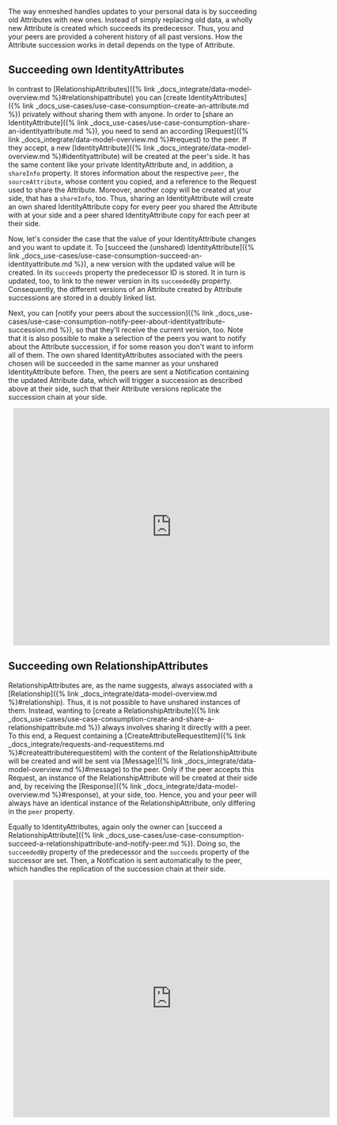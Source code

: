 The way enmeshed handles updates to your personal data is by succeeding old Attributes with new ones.
Instead of simply replacing old data, a wholly new Attribute is created which succeeds its predecessor.
Thus, you and your peers are provided a coherent history of all past versions.
How the Attribute succession works in detail depends on the type of Attribute.

## Succeeding own IdentityAttributes

In contrast to [RelationshipAttributes]({% link _docs_integrate/data-model-overview.md %}#relationshipattribute) you can [create IdentityAttributes]({% link _docs_use-cases/use-case-consumption-create-an-attribute.md %}) privately without sharing them with anyone.
In order to [share an IdentityAttribute]({% link _docs_use-cases/use-case-consumption-share-an-identityattribute.md %}), you need to send an according [Request]({% link _docs_integrate/data-model-overview.md %}#request) to the peer.
If they accept, a new [IdentityAttribute]({% link _docs_integrate/data-model-overview.md %}#identityattribute) will be created at the peer's side.
It has the same content like your private IdentityAttribute and, in addition, a `shareInfo` property.
It stores information about the respective `peer`, the `sourceAttribute`, whose content you copied, and a reference to the Request used to share the Attribute.
Moreover, another copy will be created at your side, that has a `shareInfo`, too.
Thus, sharing an IdentityAttribute will create an own shared IdentityAttribute copy for every peer you shared the Attribute with at your side and a peer shared IdentityAttribute copy for each peer at their side.

Now, let's consider the case that the value of your IdentityAttribute changes and you want to update it.
To [succeed the (unshared) IdentityAttribute]({% link _docs_use-cases/use-case-consumption-succeed-an-identityattribute.md %}), a new version with the updated value will be created.
In its `succeeds` property the predecessor ID is stored.
It in turn is updated, too, to link to the newer version in its `succeededBy` property.
Consequently, the different versions of an Attribute created by Attribute successions are stored in a doubly linked list.

Next, you can [notify your peers about the succession]({% link _docs_use-cases/use-case-consumption-notify-peer-about-identityattribute-succession.md %}), so that they'll receive the current version, too.
Note that it is also possible to make a selection of the peers you want to notify about the Attribute succession, if for some reason you don't want to inform all of them.
The own shared IdentityAttributes associated with the peers chosen will be succeeded in the same manner as your unshared IdentityAttribute before.
Then, the peers are sent a Notification containing the updated Attribute data, which will trigger a succession as described above at their side, such that their Attribute versions replicate the succession chain at your side.

<div style="width: 640px; height: 480px; margin: 10px; position: relative;"><iframe allowfullscreen frameborder="0" style="width:640px; height:480px" src="https://lucid.app/documents/embedded/aef8ef85-ca90-47ae-959b-5bab7af7f43a" id="8.LThfly522r"></iframe></div>

## Succeeding own RelationshipAttributes

RelationshipAttributes are, as the name suggests, always associated with a [Relationship]({% link _docs_integrate/data-model-overview.md %}#relationship).
Thus, it is not possible to have unshared instances of them.
Instead, wanting to [create a RelationshipAttribute]({% link _docs_use-cases/use-case-consumption-create-and-share-a-relationshipattribute.md %}) always involves sharing it directly with a peer.
To this end, a Request containing a [CreateAttributeRequestItem]({% link _docs_integrate/requests-and-requestitems.md %}#createattributerequestitem) with the content of the RelationshipAttribute will be created and will be sent via [Message]({% link _docs_integrate/data-model-overview.md %}#message) to the peer.
Only if the peer accepts this Request, an instance of the RelationshipAttribute will be created at their side and, by receiving the [Response]({% link _docs_integrate/data-model-overview.md %}#response), at your side, too.
Hence, you and your peer will always have an identical instance of the RelationshipAttribute, only differing in the `peer` property.

Equally to IdentityAttributes, again only the owner can [succeed a RelationshipAttribute]({% link _docs_use-cases/use-case-consumption-succeed-a-relationshipattribute-and-notify-peer.md %}).
Doing so, the `succeededBy` property of the predecessor and the `succeeds` property of the successor are set.
Then, a Notification is sent automatically to the peer, which handles the replication of the succession chain at their side.

<div style="width: 640px; height: 480px; margin: 10px; position: relative;"><iframe allowfullscreen frameborder="0" style="width:640px; height:480px" src="https://lucid.app/documents/embedded/142055ea-46a5-4ed0-a1a4-b21dbb7eca55" id="ChNTy.TDzwDE"></iframe></div>
